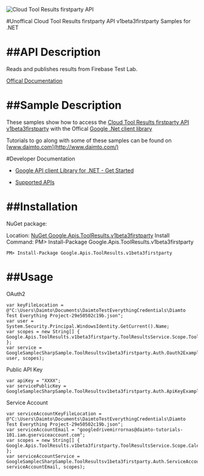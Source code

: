 ﻿![Cloud Tool Results firstparty API](https://www.gstatic.com/images/branding/product/1x/googleg_32dp.png)

#Unoffical Cloud Tool Results firstparty API v1beta3firstparty Samples for .NET  

##API Description
=============

Reads and publishes results from Firebase Test Lab.

[Offical Documentation](https://firebase.google.com/docs/test-lab/)

##Sample Description
=============

These samples show how to access the [Cloud Tool Results firstparty API v1beta3firstparty](https://firebase.google.com/docs/test-lab/) with the Offical [Google .Net client library](https://github.com/google/google-api-dotnet-client)

Tutorials to go along with some of these samples can be found on [www.daimto.com](http://www.daimto.com/)

#Developer Documentation

* [Google API client Library for .NET - Get Started](https://developers.google.com/api-client-library/dotnet/get_started)

* [Supported APIs](https://developers.google.com/api-client-library/dotnet/apis/)

##Installation
=================================

NuGet package:

Location: [NuGet Google.Apis.ToolResults.v1beta3firstparty](https://www.nuget.org/packages/Google.Apis.ToolResults.v1beta3firstparty)
Install Command: PM>  Install-Package Google.Apis.ToolResults.v1beta3firstparty

```
PM> Install-Package Google.Apis.ToolResults.v1beta3firstparty
```

##Usage
=================================

OAuth2
```
var keyFileLocation = @"C:\Users\Daimto\Documents\DaimtoTestEverythingCredentials\Diamto Test Everything Project-29e50502c19b.json";
var user = System.Security.Principal.WindowsIdentity.GetCurrent().Name;
var scopes = new String[] { Google.Apis.ToolResults.v1beta3firstparty.ToolResultsService.Scope.ToolResultsReadonly };
var service = GoogleSamplecSharpSample.ToolResultsv1beta3firstparty.Auth.Oauth2Example.GetToolResultsService(keyFileLocation, user, scopes);
```
Public API Key
```
var apiKey = "XXXX";
var servicePublicKey = GoogleSamplecSharpSample.ToolResultsv1beta3firstparty.Auth.ApiKeyExample.GetService(apiKey);
```
Service Account
```
var serviceAccountKeyFileLocation = @"C:\Users\Daimto\Documents\DaimtoTestEverythingCredentials\Diamto Test Everything Project-29e50502c19b.json";
var serviceAccountEmail = "googledrivemirrornas@daimto-tutorials-101.iam.gserviceaccount.com";
var scopes = new String[] { Google.Apis.ToolResults.v1beta3firstparty.ToolResultsService.Scope.Calendar };            
var serviceAccountService = GoogleSamplecSharpSample.ToolResultsv1beta3firstparty.Auth.ServiceAccountExample.AuthenticateServiceAccount(serviceAccountKeyFileLocation, serviceAccountEmail, scopes);
```
